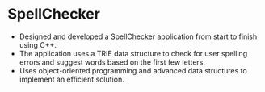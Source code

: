 # SpellChecker

- Designed and developed a SpellChecker application from start to finish using C++.
- The application uses a TRIE data structure to check for user spelling errors and suggest words based on the first few letters.
- Uses object-oriented programming and advanced data structures to implement an efficient solution. 
